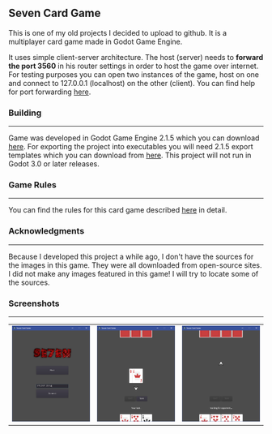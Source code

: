 ## Seven Card Game
This is one of my old projects I decided to upload to github. It is a multiplayer card game made in Godot Game Engine.

It uses simple client-server architecture. The host (server) needs to **forward the port 3560** in his router settings in order to host the game over internet. For testing purposes you can open two instances of the game, host on one and connect to 127.0.0.1 (localhost) on the other (client). You can find help for port forwarding [here](https://portforward.com/).

### Building
___
Game was developed in Godot Game Engine 2.1.5 which you can download [here](https://downloads.tuxfamily.org/godotengine/2.1.5/). For exporting the project into executables you will need 2.1.5 export templates which you can download from [here](https://downloads.tuxfamily.org/godotengine/2.1.5/Godot_v2.1.5-stable_export_templates.tpz). This project will not run in Godot 3.0 or later releases.

### Game Rules
---
You can find the rules for this card game described [here](https://www.pagat.com/sedma/sedmice.html) in detail.

### Acknowledgments
---
Because I developed this project a while ago, I don't have the sources for the images in this game. They were all downloaded from open-source sites. I did not make any images featured in this game! I will try to locate some of the sources.

### Screenshots
---
| | | |
|:-------------------------:|:-------------------------:|:-------------------------:|
|<img width="1604" alt="screenshot 1" src="https://raw.githubusercontent.com/Valyreon/seven-card-game-godot/master/sevenScreen3.PNG">  |  <img width="1604" alt="screen shot 2017-08-07 at 12 18 15 pm" src="https://raw.githubusercontent.com/Valyreon/seven-card-game-godot/master/sevenScreen1.png">|<img width="1604" alt="screen shot 2017-08-07 at 12 18 15 pm" src="https://raw.githubusercontent.com/Valyreon/seven-card-game-godot/master/sevenScreen2.png">|
